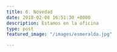 ```yaml
---
title: 6. Novedad
date: 2018-02-08 16:51:30 +0000
description: Estamos en la oficina
type: post
featured_image: "/images/esmeralda.jpg"

---
```

